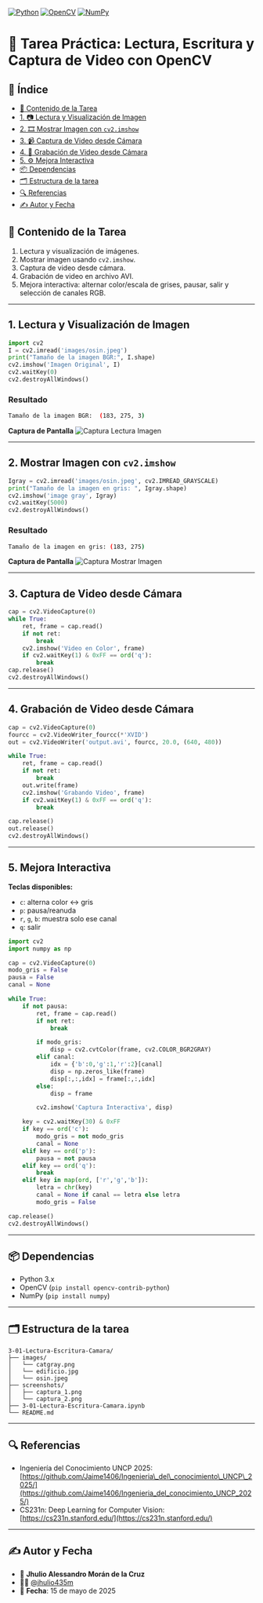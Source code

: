 [![Python](https://img.shields.io/badge/python-3.8%2B-blue)](https://www.python.org/)
[![OpenCV](https://img.shields.io/badge/opencv-4.7.0-blue)](https://opencv.org/)
[![NumPy](https://img.shields.io/badge/numpy-1.24%2B-blue)](https://numpy.org/)

# 🧠 Tarea Práctica: Lectura, Escritura y Captura de Video con OpenCV

<!-- toc -->
## 📌 Índice
- [📘 Contenido de la Tarea](#📘-contenido-de-la-tarea)
- [     1. 📷 Lectura y Visualización de Imagen](#1-lectura-y-visualización-de-imagen)
- [     2. 🎞️ Mostrar Imagen con `cv2.imshow`](#2-mostrar-imagen-con-cv2imshow)
- [     3. 📹 Captura de Video desde Cámara](#3-captura-de-video-desde-cámara)
- [     4. 💾 Grabación de Video desde Cámara](#4-grabación-de-video-desde-cámara)
- [     5. ⚙️ Mejora Interactiva](#5-mejora-interactiva)
- [📦 Dependencias](#📦-dependencias)
- [🗂️ Estructura de la tarea](#🗂️-estructura-del-proyecto)
- [🔍 Referencias](#🔍-referencias)
- [✍️ Autor y Fecha](#✍️-autor-y-fecha)
<!-- tocstop -->

## 📘 Contenido de la Tarea
1. Lectura y visualización de imágenes.  
2. Mostrar imagen usando `cv2.imshow`.  
3. Captura de video desde cámara.  
4. Grabación de video en archivo AVI.  
5. Mejora interactiva: alternar color/escala de grises, pausar, salir y selección de canales RGB.

---

## 1. Lectura y Visualización de Imagen
```python
import cv2
I = cv2.imread('images/osin.jpeg')
print("Tamaño de la imagen BGR:", I.shape)
cv2.imshow('Imagen Original', I)
cv2.waitKey(0)
cv2.destroyAllWindows()
```
### Resultado

```bash
Tamaño de la imagen BGR:  (183, 275, 3)
```

**Captura de Pantalla**
![Captura Lectura Imagen](screenshots/captura_1.png)

---

## 2. Mostrar Imagen con `cv2.imshow`

```python
Igray = cv2.imread('images/osin.jpeg', cv2.IMREAD_GRAYSCALE)
print("Tamaño de la imagen en gris: ", Igray.shape)
cv2.imshow('image gray', Igray)
cv2.waitKey(5000)
cv2.destroyAllWindows()
```
### Resultado

```bash
Tamaño de la imagen en gris: (183, 275)
```

**Captura de Pantalla**
![Captura Mostrar Imagen](screenshots/captura_2.png)

---

## 3. Captura de Video desde Cámara

```python
cap = cv2.VideoCapture(0)
while True:
    ret, frame = cap.read()
    if not ret:
        break
    cv2.imshow('Video en Color', frame)
    if cv2.waitKey(1) & 0xFF == ord('q'):
        break
cap.release()
cv2.destroyAllWindows()
```

---

## 4. Grabación de Video desde Cámara

```python
cap = cv2.VideoCapture(0)
fourcc = cv2.VideoWriter_fourcc(*'XVID')
out = cv2.VideoWriter('output.avi', fourcc, 20.0, (640, 480))

while True:
    ret, frame = cap.read()
    if not ret:
        break
    out.write(frame)
    cv2.imshow('Grabando Video', frame)
    if cv2.waitKey(1) & 0xFF == ord('q'):
        break

cap.release()
out.release()
cv2.destroyAllWindows()
```

---

## 5. Mejora Interactiva

**Teclas disponibles:**

* `c`: alterna color ↔ gris
* `p`: pausa/reanuda
* `r`, `g`, `b`: muestra solo ese canal
* `q`: salir

```python
import cv2
import numpy as np

cap = cv2.VideoCapture(0)
modo_gris = False
pausa = False
canal = None

while True:
    if not pausa:
        ret, frame = cap.read()
        if not ret:
            break

        if modo_gris:
            disp = cv2.cvtColor(frame, cv2.COLOR_BGR2GRAY)
        elif canal:
            idx = {'b':0,'g':1,'r':2}[canal]
            disp = np.zeros_like(frame)
            disp[:,:,idx] = frame[:,:,idx]
        else:
            disp = frame

        cv2.imshow('Captura Interactiva', disp)

    key = cv2.waitKey(30) & 0xFF
    if key == ord('c'):
        modo_gris = not modo_gris
        canal = None
    elif key == ord('p'):
        pausa = not pausa
    elif key == ord('q'):
        break
    elif key in map(ord, ['r','g','b']):
        letra = chr(key)
        canal = None if canal == letra else letra
        modo_gris = False

cap.release()
cv2.destroyAllWindows()
```

---

## 📦 Dependencias

* Python 3.x
* OpenCV (`pip install opencv-contrib-python`)
* NumPy (`pip install numpy`)

---

## 🗂️ Estructura de la tarea

```
3-01-Lectura-Escritura-Camara/
├── images/
│   └── catgray.png
│   └── edificio.jpg
│   └── osin.jpeg
├── screenshots/
│   ├── captura_1.png
│   └── captura_2.png
├── 3-01-Lectura-Escritura-Camara.ipynb
└── README.md
```

---

## 🔍 Referencias

* Ingeniería del Conocimiento UNCP 2025: [https://github.com/Jaime1406/Ingenieria\_del\_conocimiento\_UNCP\_2025/](https://github.com/Jaime1406/Ingenieria_del_conocimiento_UNCP_2025/)
* CS231n: Deep Learning for Computer Vision: [https://cs231n.stanford.edu/](https://cs231n.stanford.edu/)

---

## ✍️ Autor y Fecha

* 👤 **Jhulio Alessandro Morán de la Cruz**
* 🧑‍💻 [@jhulio435m](https://github.com/jhulio435m)
* 📅 **Fecha**: 15 de mayo de 2025